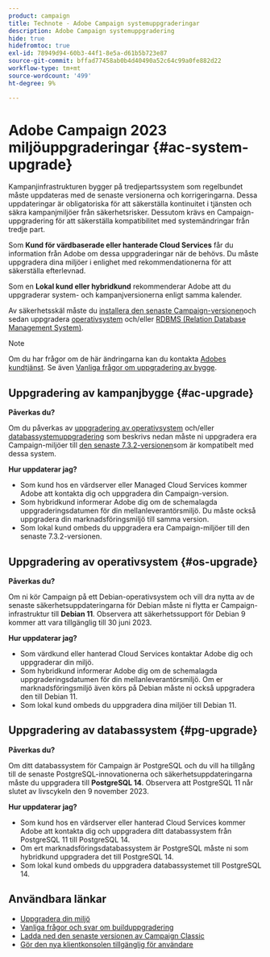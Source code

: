 ```yaml
---
product: campaign
title: Technote - Adobe Campaign systemuppgraderingar
description: Adobe Campaign systemuppgradering
hide: true
hidefromtoc: true
exl-id: 78949d94-60b3-44f1-8e5a-d61b5b723e87
source-git-commit: bffad77458ab0b4d40490a52c64c99a0fe882d22
workflow-type: tm+mt
source-wordcount: '499'
ht-degree: 9%

---
```


# Adobe Campaign 2023 miljöuppgraderingar {#ac-system-upgrade}

Kampanjinfrastrukturen bygger på tredjepartssystem som regelbundet måste uppdateras med de senaste versionerna och korrigeringarna. Dessa uppdateringar är obligatoriska för att säkerställa kontinuitet i tjänsten och säkra kampanjmiljöer från säkerhetsrisker. Dessutom krävs en Campaign-uppgradering för att säkerställa kompatibilitet med systemändringar från tredje part.

Som **Kund för värdbaserade eller hanterade Cloud Services** får du information från Adobe om dessa uppgraderingar när de behövs. Du måste uppgradera dina miljöer i enlighet med rekommendationerna för att säkerställa efterlevnad.

Som en **Lokal kund eller hybridkund** rekommenderar Adobe att du uppgraderar system- och kampanjversionerna enligt samma kalender.

Av säkerhetsskäl måste du [installera den senaste Campaign-versionen](#ac-upgrade)och sedan uppgradera [operativsystem](#os-upgrade) och/eller [RDBMS (Relation Database Management System)](#pg-upgrade).

>[!NOTE]
>
>Om du har frågor om de här ändringarna kan du kontakta [Adobes kundtjänst](https://helpx.adobe.com/se/enterprise/admin-guide.html/enterprise/using/support-for-experience-cloud.ug.html). Se även [Vanliga frågor om uppgradering av bygge](../../platform/using/faq-build-upgrade.md).

## Uppgradering av kampanjbygge {#ac-upgrade}

**Påverkas du?**

Om du påverkas av [uppgradering av operativsystem](#os-upgrade) och/eller [databassystemuppgradering](#pg-upgrade) som beskrivs nedan måste ni uppgradera era Campaign-miljöer till [den senaste 7.3.2-versionen](../../rn/using/latest-release.md#release-7-3-2)som är kompatibelt med dessa system.

**Hur uppdaterar jag?**

* Som kund hos en värdserver eller Managed Cloud Services kommer Adobe att kontakta dig och uppgradera din Campaign-version.
* Som hybridkund informerar Adobe dig om de schemalagda uppgraderingsdatumen för din mellanleverantörsmiljö. Du måste också uppgradera din marknadsföringsmiljö till samma version.
* Som lokal kund ombeds du uppgradera era Campaign-miljöer till den senaste 7.3.2-versionen.


## Uppgradering av operativsystem {#os-upgrade}

**Påverkas du?**

Om ni kör Campaign på ett Debian-operativsystem och vill dra nytta av de senaste säkerhetsuppdateringarna för Debian måste ni flytta er Campaign-infrastruktur till **Debian 11**. Observera att säkerhetssupport för Debian 9 kommer att vara tillgänglig till 30 juni 2023.

**Hur uppdaterar jag?**

* Som värdkund eller hanterad Cloud Services kontaktar Adobe dig och uppgraderar din miljö.
* Som hybridkund informerar Adobe dig om de schemalagda uppgraderingsdatumen för din mellanleverantörsmiljö. Om er marknadsföringsmiljö även körs på Debian måste ni också uppgradera den till Debian 11.
* Som lokal kund ombeds du uppgradera dina miljöer till Debian 11.

## Uppgradering av databassystem {#pg-upgrade}

**Påverkas du?**

Om ditt databassystem för Campaign är PostgreSQL och du vill ha tillgång till de senaste PostgreSQL-innovationerna och säkerhetsuppdateringarna måste du uppgradera till **PostgreSQL 14**. Observera att PostgreSQL 11 når slutet av livscykeln den 9 november 2023.

**Hur uppdaterar jag?**

* Som kund hos en värdserver eller hanterad Cloud Services kommer Adobe att kontakta dig och uppgradera ditt databassystem från PostgreSQL 11 till PostgreSQL 14.
* Om ert marknadsföringsdatabassystem är PostgreSQL måste ni som hybridkund uppgradera det till PostgreSQL 14.
* Som lokal kund ombeds du uppgradera databassystemet till PostgreSQL 14.


## Användbara länkar

* [Uppgradera din miljö](../../production/using/build-upgrade.md)
* [Vanliga frågor och svar om builduppgradering](../../platform/using/faq-build-upgrade.md)
* [Ladda ned den senaste versionen av Campaign Classic](https://experience.adobe.com/#/downloads/content/software-distribution/en/campaign.html)
* [Gör den nya klientkonsolen tillgänglig för användare](../../installation/using/client-console-availability-for-windows.md)
